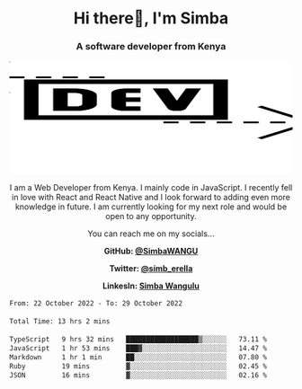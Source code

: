 
<h1 align="center"> Hi there👋, I'm Simba</h1>
<h3 align="center">A software developer from Kenya</h3>

<img src="/arrow-svgrepo-com.svg" margin="auto" width="100%" height="200px">


<p align="center">I am a Web Developer from Kenya. I mainly code in JavaScript. I recently fell in love with React and React Native and I look forward to adding even more knowledge in future. I am currently looking for my next role and would be open to any opportunity.</p>

<p align="center">You can reach me on my socials... </p>

<div align="center">

__<p>  GitHub: [@SimbaWANGU](https://github.com/SimbaWANGU)__  </p>
__<p> Twitter: [@simb_erella](https://twitter.com/simb_erella)__ </p>
__<p> LinkesIn: [Simba Wangulu](https://www.linkedin.com/in/simba-wangulu/)__ </p>

</div>

<!--START_SECTION:waka-->

```text
From: 22 October 2022 - To: 29 October 2022

Total Time: 13 hrs 2 mins

TypeScript   9 hrs 32 mins   ██████████████████▒░░░░░░   73.11 %
JavaScript   1 hr 53 mins    ███▓░░░░░░░░░░░░░░░░░░░░░   14.47 %
Markdown     1 hr 1 min      ██░░░░░░░░░░░░░░░░░░░░░░░   07.80 %
Ruby         19 mins         ▓░░░░░░░░░░░░░░░░░░░░░░░░   02.45 %
JSON         16 mins         ▓░░░░░░░░░░░░░░░░░░░░░░░░   02.16 %
```

<!--END_SECTION:waka-->
